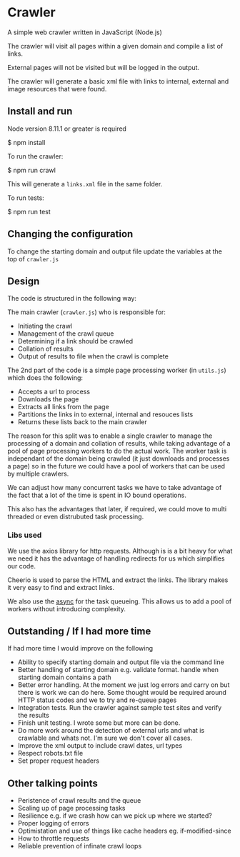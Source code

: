# Crawler

A simple web crawler written in JavaScript (Node.js) 

The crawler will visit all pages within a given domain and compile a list of links. 

External pages will not be visited but will be logged in the output.

The crawler will generate a basic xml file with links to internal, external and image resources that were found.

## Install and run

Node version 8.11.1 or greater is required 

$ npm install

To run the crawler:

$ npm run crawl

This will generate a `links.xml` file in the same folder.

To run tests:

$ npm run test


## Changing the configuration

To change the starting domain and output file update the variables at the top of `crawler.js`


## Design

The code is structured in the following way:

The main crawler (`crawler.js`) who is responsible for:
* Initiating the crawl
* Management of the crawl queue
* Determining if a link should be crawled
* Collation of results
* Output of results to file when the crawl is complete

The 2nd part of the code is a simple page processing worker (in `utils.js`) which does the following:

* Accepts a url to process
* Downloads the page
* Extracts all links from the page
* Partitions the links in to external, internal and resouces lists
* Returns these lists back to the main crawler

The reason for this split was to enable a single crawler to manage the processing of a domain and collation of results, while taking advantage of a pool of page processing workers to do the actual work.  The worker task is independant of the domain being crawled (it just downloads and processes a page) so in the future we could have a pool of workers that can be used by multiple crawlers.

We can adjust how many concurrent tasks we have to take advantage of the fact that a lot of the time is spent in IO bound operations.

This also has the advantages that later, if required, we could move to multi threaded or even distrubuted task processing.

### Libs used

We use the axios library for http requests.  Although is is a bit heavy for what we need it has the advantage of handling redirects for us which simplifies our code.

Cheerio is used to parse the HTML and extract the links.  The library makes it very easy to find and extract links.

We also use the [async](https://github.com/caolan/async) for the task queueing.  This allows us to add a pool of workers without introducing complexity.

## Outstanding / If I had more time

If had more time I would improve on the following

* Ability to specify starting domain and output file via the command line
* Better handling of starting domain e.g. validate format. handle when starting domain contains a path
* Better error handling.  At the moment we just log errors and carry on but there is work we can do here. Some thought would be required around HTTP status codes and we to try and re-queue pages
* Integration tests.  Run the crawler against sample test sites and verify the results
* Finish unit testing.  I wrote some but more can be done.
* Do more work around the detection of external urls and what is crawlable and whats not.  I'm sure we don't cover all cases.
* Improve the xml output to include crawl dates, url types
* Respect robots.txt file
* Set proper request headers


## Other talking points

* Peristence of crawl results and the queue
* Scaling up of page processing tasks
* Resilience e.g. if we crash how can we pick up where we started?
* Proper logging of errors
* Optimistation and use of things like cache headers eg. if-modified-since
* How to throttle requests
* Reliable prevention of infinate crawl loops
